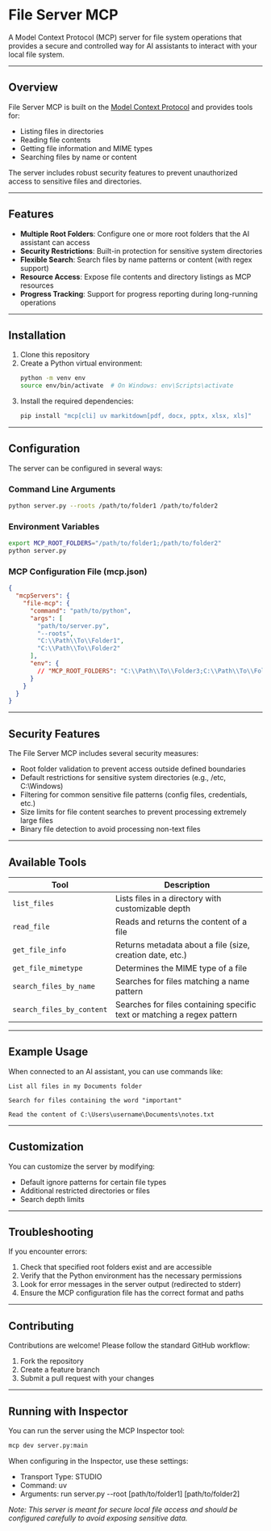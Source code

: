 # File Server MCP

A Model Context Protocol (MCP) server for file system operations that provides a secure and controlled way for AI assistants to interact with your local file system.

---

## Overview

File Server MCP is built on the [Model Context Protocol](https://github.com/modelcontextprotocol/python-sdk) and provides tools for:

- Listing files in directories
- Reading file contents
- Getting file information and MIME types
- Searching files by name or content

The server includes robust security features to prevent unauthorized access to sensitive files and directories.

---

## Features

- **Multiple Root Folders**: Configure one or more root folders that the AI assistant can access
- **Security Restrictions**: Built-in protection for sensitive system directories
- **Flexible Search**: Search files by name patterns or content (with regex support)
- **Resource Access**: Expose file contents and directory listings as MCP resources
- **Progress Tracking**: Support for progress reporting during long-running operations

---

## Installation

1. Clone this repository
2. Create a Python virtual environment:
   ```bash
   python -m venv env
   source env/bin/activate  # On Windows: env\Scripts\activate
   ```
3. Install the required dependencies:
   ```bash
   pip install "mcp[cli] uv markitdown[pdf, docx, pptx, xlsx, xls]"
   ```

---

## Configuration

The server can be configured in several ways:

### Command Line Arguments

```bash
python server.py --roots /path/to/folder1 /path/to/folder2
```

### Environment Variables

```bash
export MCP_ROOT_FOLDERS="/path/to/folder1;/path/to/folder2"
python server.py
```

### MCP Configuration File (mcp.json)

```json
{
  "mcpServers": {
    "file-mcp": {
      "command": "path/to/python",
      "args": [
        "path/to/server.py",
        "--roots",
        "C:\\Path\\To\\Folder1",
        "C:\\Path\\To\\Folder2"
      ],
      "env": {
        // "MCP_ROOT_FOLDERS": "C:\\Path\\To\\Folder3;C:\\Path\\To\\Folder4"
      }
    }
  }
}
```
---

## Security Features

The File Server MCP includes several security measures:

- Root folder validation to prevent access outside defined boundaries
- Default restrictions for sensitive system directories (e.g., /etc, C:\Windows)
- Filtering for common sensitive file patterns (config files, credentials, etc.)
- Size limits for file content searches to prevent processing extremely large files
- Binary file detection to avoid processing non-text files

---

## Available Tools

| Tool | Description |
|------|-------------|
| `list_files` | Lists files in a directory with customizable depth |
| `read_file` | Reads and returns the content of a file |
| `get_file_info` | Returns metadata about a file (size, creation date, etc.) |
| `get_file_mimetype` | Determines the MIME type of a file |
| `search_files_by_name` | Searches for files matching a name pattern |
| `search_files_by_content` | Searches for files containing specific text or matching a regex pattern |

---

## Example Usage

When connected to an AI assistant, you can use commands like:

```
List all files in my Documents folder
```

```
Search for files containing the word "important"
```

```
Read the content of C:\Users\username\Documents\notes.txt
```

---

## Customization

You can customize the server by modifying:

- Default ignore patterns for certain file types
- Additional restricted directories or files
- Search depth limits

---

## Troubleshooting

If you encounter errors:

1. Check that specified root folders exist and are accessible
2. Verify that the Python environment has the necessary permissions
3. Look for error messages in the server output (redirected to stderr)
4. Ensure the MCP configuration file has the correct format and paths

---

## Contributing

Contributions are welcome! Please follow the standard GitHub workflow:

1. Fork the repository
2. Create a feature branch
3. Submit a pull request with your changes

---

## Running with Inspector

You can run the server using the MCP Inspector tool:

```bash
mcp dev server.py:main
```

When configuring in the Inspector, use these settings:

- Transport Type: STUDIO
- Command: uv
- Arguments: run server.py --root [path/to/folder1] [path/to/folder2]

*Note: This server is meant for secure local file access and should be configured carefully to avoid exposing sensitive data.*